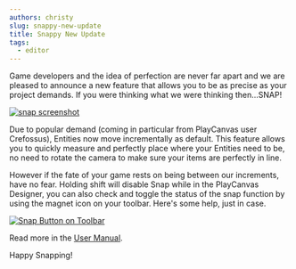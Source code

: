 ```yaml
---
authors: christy
slug: snappy-new-update
title: Snappy New Update
tags:
  - editor
---
```


Game developers and the idea of perfection are never far apart and we are pleased to announce a new feature that allows you to be as precise as your project demands. If you were thinking what we were thinking then...SNAP!

[![snap screenshot](/img/editor-snap-enabled.jpg)](/img/editor-snap-enabled.jpg)

<!-- truncate -->

Due to popular demand (coming in particular from PlayCanvas user Crefossus), Entities now move incrementally as default. This feature allows you to quickly measure and perfectly place where your Entities need to be, no need to rotate the camera to make sure your items are perfectly in line.

However if the fate of your game rests on being between our increments, have no fear. Holding shift will disable Snap while in the PlayCanvas Designer, you can also check and toggle the status of the snap function by using the magnet icon on your toolbar. Here's some help, just in case.

[![Snap Button on Toolbar](/img/editor-toolbar-snap.png)](/img/editor-toolbar-snap.png)

Read more in the [User Manual](https://developer.playcanvas.com/user-manual/editor/settings/).

Happy Snapping!
